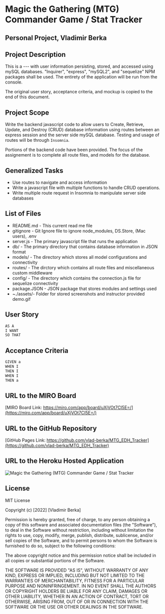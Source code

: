 # Magic the Gathering (MTG) Commander Game / Stat Tracker

## Personal Project, Vladimir Berka

## Project Description

This is a --- with user information persisting, stored, and accessed using mySQL databases. "Inquirer", "express", "mySQL2", and "sequelize" NPM packages shall be used. The entirety of the application will be run from the console.

The original user story, acceptance criteria, and mockup is copied to the end of this document.

## Project Scope

Write the backend javascript code to allow users to Create, Retrieve, Update, and Destroy (CRUD) database information using routes between an express session and the server side mySQL database.
Testing and usage of routes will be through `Insomnia`.

Portions of the backend code have been provided. The focus of the assignement is to complete all route files, and models for the database.

## Generalized Tasks

- Use routes to navigate and access information
- Write a javascript file with multiple functions to handle CRUD operations.
- Write multiple route request in Insomnia to manipulate server side databases

## List of Files

- README.md - This current read me file
- gitignore - Git Ignore file to ignore node_modules, DS.Store, (Mac users), .env
- server.js - The primary javascript file that runs the application
- db/ - The primary directory that contains database information in JSON format
- models/ - The directory which stores all model configurations and connectivity
- routes/ - The dirctory which contains all route files and miscellaneous custom middleware
- config/ - The directory which contains the connection.js file for sequelize connectivity
- package.JSON - JSON package that stores modules and settings used
- ~./assets/- Folder for stored screenshots and instructor provided demo.gif

## User Story

```md
AS A 
I WANT 
SO THAT 
```

## Acceptance Criteria

```md
GIVEN a 
WHEN I 
THEN I 
WHEN I 
THEN a 
```
## URL to the MIRO Board

[MIRO Board Link: https://miro.com/app/board/uXjVOt7CI5E=/](https://miro.com/app/board/uXjVOt7CI5E=/)

## URL to the GitHub Repository

[GitHub Pages Link: https://github.com/vlad-berka/MTG_EDH_Tracker](https://github.com/vlad-berka/MTG_EDH_Tracker)

## URL to the Heroku Hosted Application

![Magic the Gathering (MTG) Commander Game / Stat Tracker](https://drive.google.com/file/d/1qfoZmEwe1KWkNX8Yh15omfxEswErjzms/view)

## License

MIT License

Copyright (c) [2022] [Vladimir Berka]

Permission is hereby granted, free of charge, to any person obtaining a copy
of this software and associated documentation files (the "Software"), to deal
in the Software without restriction, including without limitation the rights
to use, copy, modify, merge, publish, distribute, sublicense, and/or sell
copies of the Software, and to permit persons to whom the Software is
furnished to do so, subject to the following conditions:

The above copyright notice and this permission notice shall be included in all
copies or substantial portions of the Software.

THE SOFTWARE IS PROVIDED "AS IS", WITHOUT WARRANTY OF ANY KIND, EXPRESS OR
IMPLIED, INCLUDING BUT NOT LIMITED TO THE WARRANTIES OF MERCHANTABILITY,
FITNESS FOR A PARTICULAR PURPOSE AND NONINFRINGEMENT. IN NO EVENT SHALL THE
AUTHORS OR COPYRIGHT HOLDERS BE LIABLE FOR ANY CLAIM, DAMAGES OR OTHER
LIABILITY, WHETHER IN AN ACTION OF CONTRACT, TORT OR OTHERWISE, ARISING FROM,
OUT OF OR IN CONNECTION WITH THE SOFTWARE OR THE USE OR OTHER DEALINGS IN THE
SOFTWARE.
